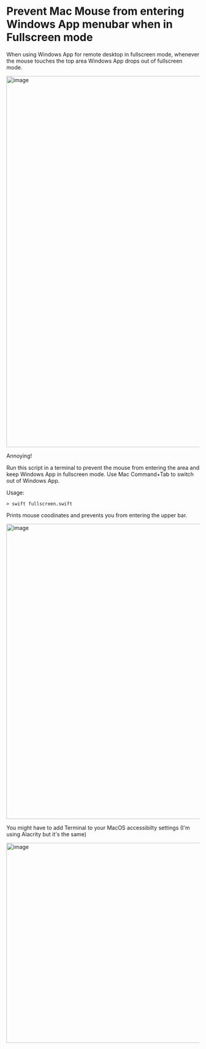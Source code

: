 # Prevent Mac Mouse from entering Windows App menubar when in Fullscreen mode

When using Windows App for remote desktop in fullscreen mode, whenever the mouse touches the top area Windows App drops out of fullscreen mode.

<img width="968" alt="image" src="https://github.com/user-attachments/assets/92dc5024-e20f-498c-b0b4-120da950f5c8" />

Annoying!

Run this script in a terminal to prevent the mouse from entering the area and keep Windows App in fullscreen mode.
Use Mac Command+Tab to switch out of Windows App.

Usage:

```shell
> swift fullscreen.swift
```

Prints mouse coodinates and prevents you from entering the upper bar.

<img width="770" alt="image" src="https://github.com/user-attachments/assets/7f739930-347c-4f66-9083-c397729a8ef0" />

You might have to add Terminal to your MacOS accessibilty settings (I'm using Alacrity but it's the same)

<img width="522" alt="image" src="https://github.com/user-attachments/assets/83a06f8e-ea23-45c3-bda3-153650cf9008" />

